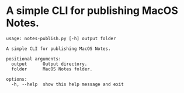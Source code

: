 # A simple CLI for publishing MacOS Notes.

```
usage: notes-publish.py [-h] output folder

A simple CLI for publishing MacOS Notes.

positional arguments:
  output      Output directory.
  folder      MacOS Notes folder.

options:
  -h, --help  show this help message and exit
```
